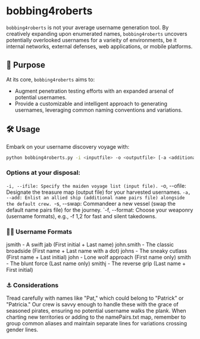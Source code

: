 # bobbing4roberts

`bobbing4roberts` is not your average username generation tool. By creatively expanding upon enumerated names, `bobbing4roberts` uncovers potentially overlooked usernames for a varieity of environments, be it internal networks, external defenses, web applications, or mobile platforms.

## 🎯 Purpose

At its core, `bobbing4roberts` aims to:
- Augment penetration testing efforts with an expanded arsenal of potential usernames.
- Provide a customizable and intelligent approach to generating usernames, leveraging common naming conventions and variations.

## 🛠 Usage

Embark on your username discovery voyage with:

```bash
python bobbing4roberts.py -i <inputfile> -o <outputfile> [-a <additionalfile> | -s <swapfile>] [-f <format numbers>]
```

### Options at your disposal:

`-i, --ifile: Specify the maiden voyage list (input file).
`-o, --ofile: Designate the treasure map (output file) for your harvested usernames.
`-a, --add: Enlist an allied ship (additional name pairs file) alongside the default crew.
`-s, --swap: Commandeer a new vessel (swap the default name pairs file) for the journey.
`-f, --format: Choose your weaponry (username formats), e.g., -f 1,2 for fast and silent takedowns.

### 🏴‍☠️ Username Formats
jsmith - A swift jab (First initial + Last name)
john.smith - The classic broadside (First name + Last name with a dot)
johns - The sneaky cutlass (First name + Last initial)
john - Lone wolf approach (First name only)
smith - The blunt force (Last name only)
smithj - The reverse grip (Last name + First initial)

### ⚓ Considerations
Tread carefully with names like "Pat," which could belong to "Patrick" or "Patricia." Our crew is savvy enough to handle these with the grace of seasoned pirates, ensuring no potential username walks the plank.
When charting new territories or adding to the namePairs.txt map, remember to group common aliases and maintain separate lines for variations crossing gender lines.
